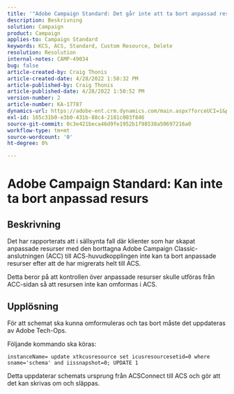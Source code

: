 ```yaml
---
title: '"Adobe Campaign Standard: Det går inte att ta bort anpassad resurs'
description: Beskrivning
solution: Campaign
product: Campaign
applies-to: Campaign Standard
keywords: KCS, ACS, Standard, Custom Resource, Delete
resolution: Resolution
internal-notes: CAMP-49034
bug: false
article-created-by: Craig Thonis
article-created-date: 4/28/2022 1:50:32 PM
article-published-by: Craig Thonis
article-published-date: 4/28/2022 1:50:52 PM
version-number: 2
article-number: KA-17787
dynamics-url: https://adobe-ent.crm.dynamics.com/main.aspx?forceUCI=1&pagetype=entityrecord&etn=knowledgearticle&id=2fd7af29-fac6-ec11-a7b6-0022480a10ee
exl-id: 165c31b0-e3b0-431b-88c4-2181c003f846
source-git-commit: 0c3e421beca46d9fe1952b1f98538a50697216a0
workflow-type: tm+mt
source-wordcount: '0'
ht-degree: 0%

---
```


# Adobe Campaign Standard: Kan inte ta bort anpassad resurs

## Beskrivning


Det har rapporterats att i sällsynta fall där klienter som har skapat anpassade resurser med den borttagna Adobe Campaign Classic-anslutningen (ACC) till ACS-huvudkopplingen inte kan ta bort anpassade resurser efter att de har migrerats helt till ACS.

Detta beror på att kontrollen över anpassade resurser skulle utföras från ACC-sidan så att resursen inte kan omformas i ACS.


## Upplösning


För att schemat ska kunna omformuleras och tas bort måste det uppdateras av Adobe Tech-Ops.

Följande kommando ska köras:

`instanceName= update xtkcusresource set icusresourcesetid=0 where sname='schema' and iissnapshot=0; UPDATE 1`

Detta uppdaterar schemats ursprung från ACSConnect till ACS och gör att det kan skrivas om och släppas.
